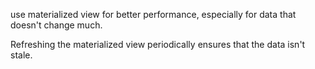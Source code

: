 use materialized view for better performance, especially for data that doesn't change much.

Refreshing the materialized view periodically ensures that the data isn't stale. 

